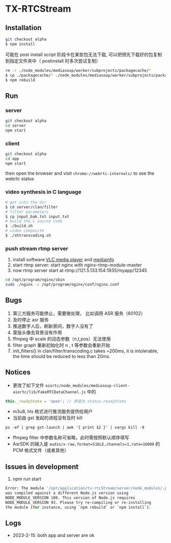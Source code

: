 # TX-RTCStream

## Installation

```bash
git checkout alpha
$ npm install
```

可能在 post install script 阶段卡在某些包无法下载, 可以把预先下载好的包复制到指定文件夹中（ postinstall 时多次尝试复制）

```bash
rm -r ./node_modules/mediasoup/worker/subprojects/packagecache/*
$ cp ./packagecache/* ./node_modules/mediasoup/worker/subprojects/packagecache
$ npm rebuild
```

## Run

### server

```bash
git checkout alpha
cd server
npm start
```

### client

```bash
git checkout alpha
cd app
npm start
```

then open the browser and visit `chrome://webrtc-internals/` to see the webrtc status

### video synthesis in C language

```bash
# get into the dir
$ cd server/clan/filter
# filter parameters
$ cp input_bak.txt input.txt
# build the C source code
$ ./build.sh
# video composite
$ ./shtranscoding.sh 
```

### push stream rtmp server

1. install software  [VLC media player](https://www.videolan.org/vlc/)  and [mediainfo](https://mediaarea.net/en/MediaInfo)
2. start rtmp server: start nginx with nginx-rtmp-module-master
3. now rtmp server start at  rtmp://121.5.133.154:1935/myapp/12345

```bash
cd /opt/program/nginx/sbin
sudo ./nginx -c /opt/program/nginx/conf/nginx.conf
````

## Bugs

1. 第三方服务可能停止，需要做处理， 比如调用 ASR 服务（60102）
2. 及时停止 asr 服务
3. 推送数字人后，刷新房间，数字人没有了
4. 蒙版头像去背景没有作用
5. ffmpeg 中 scale 的动态参数（n,t,pos）无法使用
6. filter graph 重新初始化时 n , t 等参数会重新开始
7. init_filters() in clan/filter/transcoding.c takes ~200ms, it is intolerable, the time should be reduced to less than 20ms.

## Notices

* 更改了如下文件 `aiortc/node_modules/mediasoup-client-aiortc/lib/FakeRTCDataChannel.js` 中的

```js
this._readyState = 'open'; // 原值为 status.readyState
```

* m3u8, hls 格式进行推流服务提供给用户
* 当前由 gst 发起的进程没有及时 kill

```shell
ps -ef | grep gst-launch | awk '{ print $2 }' | xargs kill -9
```

* ffmpeg filter 中参数名称可省略，此时需按照默认顺序填写
* AsrSDK 的输入是 `audio/x-raw,format=S16LE,channels=1,rate=16000` 的 PCM 格式文件（或者其他）

## Issues in development

1. npm run start

```bash
Error: The module '/opt/application/tx-rtcStream/server/node_modules/.pnpm/heapdump@0.3.15/build/Release/addon.node'
was compiled against a different Node.js version using
NODE_MODULE_VERSION 108. This version of Node.js requires
NODE_MODULE_VERSION 93. Please try re-compiling or re-installing
the module (for instance, using `npm rebuild` or `npm install`).
```

## Logs

* 2023-2-15: both app and server are ok
